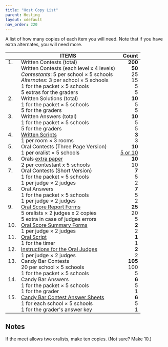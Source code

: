 ```yaml
---
title: "Host Copy List"
parent: Hosting
layout: xdefault
nav_order: 220
---
```

A list of how many copies of each item you will need.
Note that if you have extra alternates, you will need more.

<style>
table {
  border-spacing: 0px 0px;
  line-height: 0.8;
}
</style>

|     | ITEMS                                   |   Count |
|:----|-----------------------------------------|--------:|
| 1.  | Written Contests (total)                | **200** |
|     | Written Contests (each level x 4 levels)|  **50** |
|     | _Contestants_: 5 per school × 5 schools |      25 |
|     | _Alternates_: 3 per school × 5 schools  |      15 |
|     | 1 for the packet × 5 schools            |       5 |
|     | 5 extras for the graders                |       5 |
| 2.  | Written Solutions (total)               |  **10** |
|     | 1 for the packet × 5 schools            |       5 |
|     | 5 for the graders                       |       5 |
| 3.  | Written Answers (total)                 |  **10** |
|     | 1 for the packet × 5 schools            |       5 |
|     | 5 for the graders                       |       5 |
| 4.  | [Written Scripts][5]                    |   **3** |
|     | 1 per room × 3 rooms                    |       3 |
| 5.  | Oral Contests (Three Page Version)      | **10**  |
|     | 1 per oralist × 5 schools               | [5 or 10](#notes) |
| 6.  | Orals [extra paper](orals-extrapaper)   |  **10** |
|     | 2 per contestant x 5 schools            |      10 |
| 7.  | Oral Contests (Short Version)           |   **7** |
|     | 1 for the packet × 5 schools            |       5 |
|     | 1 per judge × 2 judges                  |       2 |
| 8.  | Oral Answers                            |   **7** |
|     | 1 for the packet × 5 schools            |       5 |
|     | 1 per judge × 2 judges                  |       2 |
| 9.  | [Oral Score Report Forms][2]            |  **25** |
|     | 5 oralists × 2 judges x 2 copies        |      20 |
|     | 5 extra in case of judges errors        |       5 |
| 10. | [Oral Score Summary Forms][1]           |   **2** |
|     | 1 per judge × 2 judges                  |       2 |
| 11. | [Oral Script][4]                        |   **1** |
|     | 1 for the timer                         |       1 |
| 12. | [Instructions for the Oral Judges][6]   |   **2** |
|     | 1 per judge × 2 judges                  |       2 |
| 13. | Candy Bar Contests                      | **105** |
|     | 20 per school × 5 schools               |     100 |
|     | 1 for the packet × 5 schools            |       5 |
| 14. | Candy Bar Answers                       |   **6** |
|     | 1 for the packet × 5 schools            |       5 |
|     | 1 for the grader                        |       1 |
| 15. | [Candy Bar Contest Answer Sheets][3]    |   **6** |
|     | 1 for each school × 5 schools           |       5 |
|     | 1 for the grader's answer key           |       1 |

[1]: ../resources/oralsummaryform.pdf
[2]: ../resources/oralcomments.pdf
[3]: ../resources/candybar-answersheet.pdf
[4]: orals-contestant
[5]: written-script
[6]: orals-judges
## Notes

If the meet allows two oralists, make ten copies. (Not sure? Make 10.)
